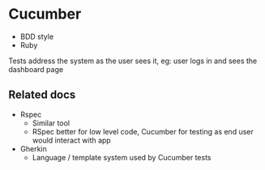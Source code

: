 Cucumber
========

- BDD style
- Ruby

Tests address the system as the user sees it, eg: user logs in and sees the dashboard page

Related docs
------------

- Rspec
  - Similar tool
  - RSpec better for low level code, Cucumber for testing as end user would interact with app
- Gherkin
  - Language / template system used by Cucumber tests
